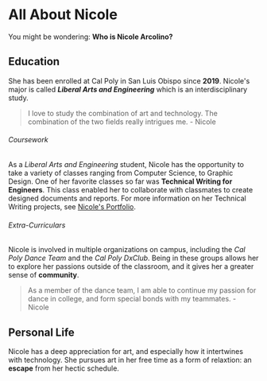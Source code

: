 # All About Nicole
You might be wondering: **Who is Nicole Arcolino?**

## Education
She has been enrolled at Cal Poly in San Luis Obispo since **2019**.
Nicole's major is called **_Liberal Arts and Engineering_** which is an interdisciplinary study.
>I love to study the combination of art and technology. The combination of the two fields really intrigues me. - Nicole

###### Coursework
As a _Liberal Arts and Engineering_ student, Nicole has the opportunity to take a variety of classes ranging from Computer Science, to Graphic Design. One of her favorite classes so far was **Technical Writing for Engineers**. This class enabled her to collaborate with classmates to create designed documents and reports. For more information on her Technical Writing projects, see [Nicole's Portfolio](https://lanternfish-asparagus-k9nm.squarespace.com/).

###### Extra-Curriculars
Nicole is involved in multiple organizations on campus, including the _Cal Poly Dance Team_ and the _Cal Poly DxClub_. Being in these groups allows her to explore her passions outside of the classroom, and it gives her a greater sense of **community**.
>As a member of the dance team, I am able to continue my passion for dance in college, and form special bonds with my teammates. - Nicole

## Personal Life
Nicole has a deep appreciation for art, and especially how it intertwines with technology. She pursues art in her free time as a form of relaxtion: an **escape** from her hectic schedule.

